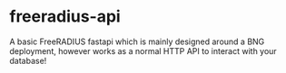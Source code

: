 # freeradius-api
A basic FreeRADIUS fastapi which is mainly designed around a BNG deployment, however works as a normal HTTP API to interact with your database!
